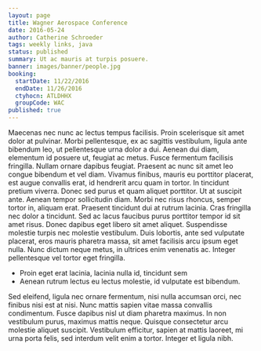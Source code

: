```yaml
---
layout: page
title: Wagner Aerospace Conference
date: 2016-05-24
author: Catherine Schroeder
tags: weekly links, java
status: published
summary: Ut ac mauris at turpis posuere.
banner: images/banner/people.jpg
booking:
  startDate: 11/22/2016
  endDate: 11/26/2016
  ctyhocn: ATLDHHX
  groupCode: WAC
published: true
---
```

Maecenas nec nunc ac lectus tempus facilisis. Proin scelerisque sit amet dolor at pulvinar. Morbi pellentesque, ex ac sagittis vestibulum, ligula ante bibendum leo, ut pellentesque urna dolor a dui. Aenean dui diam, elementum id posuere ut, feugiat ac metus. Fusce fermentum facilisis fringilla. Nullam ornare dapibus feugiat. Praesent ac nunc sit amet leo congue bibendum et vel diam. Vivamus finibus, mauris eu porttitor placerat, est augue convallis erat, id hendrerit arcu quam in tortor. In tincidunt pretium viverra. Donec sed purus et quam aliquet porttitor. Ut at suscipit ante. Aenean tempor sollicitudin diam. Morbi nec risus rhoncus, semper tortor in, aliquam erat. Praesent tincidunt dui at rutrum lacinia.
Cras fringilla nec dolor a tincidunt. Sed ac lacus faucibus purus porttitor tempor id sit amet risus. Donec dapibus eget libero sit amet aliquet. Suspendisse molestie turpis nec molestie vestibulum. Duis lobortis, ante sed vulputate placerat, eros mauris pharetra massa, sit amet facilisis arcu ipsum eget nulla. Nunc dictum neque metus, in ultrices enim venenatis ac. Integer pellentesque vel tortor eget fringilla.

* Proin eget erat lacinia, lacinia nulla id, tincidunt sem
* Aenean rutrum lectus eu lectus molestie, id vulputate est bibendum.

Sed eleifend, ligula nec ornare fermentum, nisi nulla accumsan orci, nec finibus nisi est at nisi. Nunc mattis sapien vitae massa convallis condimentum. Fusce dapibus nisl ut diam pharetra maximus. In non vestibulum purus, maximus mattis neque. Quisque consectetur arcu molestie aliquet suscipit. Vestibulum efficitur, sapien at mattis laoreet, mi urna porta felis, sed interdum velit enim a tortor. Integer et ligula nibh.
